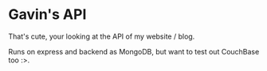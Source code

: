 # Gavin's API

That's cute, your looking at the API of my website / blog.

Runs on express and backend as MongoDB, but want to test out CouchBase too :>.
